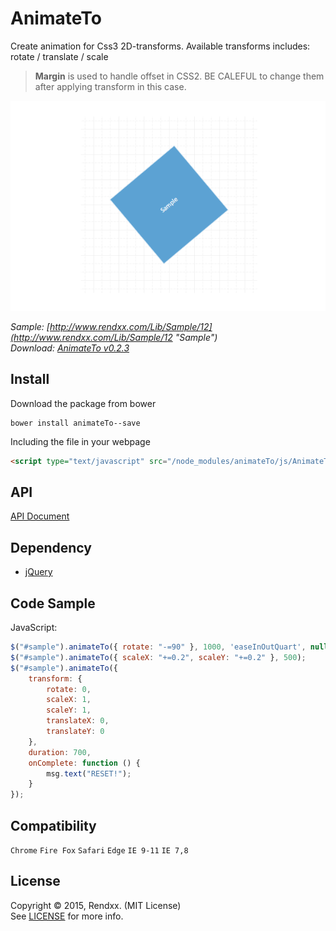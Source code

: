 # AnimateTo
Create animation for Css3 2D-transforms.
Available transforms includes: rotate / translate / scale
   
>**Margin**  is used to handle offset in CSS2. BE CALEFUL to change them after applying transform in this case.

![preview](https://raw.githubusercontent.com/Rendxx/AnimateTo/master/preview.png "Preview")

*Sample: [http://www.rendxx.com/Lib/Sample/12](http://www.rendxx.com/Lib/Sample/12 "Sample")*  
*Download: [AnimateTo v0.2.3](https://github.com/Rendxx/AnimateTo/releases/tag/0.2.3 "Download")*

## Install
Download the package from bower
```
bower install animateTo--save
```

Including the file in your webpage
```HTML
<script type="text/javascript" src="/node_modules/animateTo/js/AnimateTo.js"></script>
```

## API
[API Document](https://github.com/Rendxx/AnimateTo/blob/master/API%20Document.md)

## Dependency
- [jQuery][]

## Code Sample
JavaScript:
```javascript
$("#sample").animateTo({ rotate: "-=90" }, 1000, 'easeInOutQuart', null); 
$("#sample").animateTo({ scaleX: "+=0.2", scaleY: "+=0.2" }, 500);
$("#sample").animateTo({
    transform: {
        rotate: 0,
        scaleX: 1,
        scaleY: 1,
        translateX: 0,
        translateY: 0
    },
    duration: 700,
    onComplete: function () {
        msg.text("RESET!");
    }
});
```

## Compatibility
```Chrome``` ```Fire Fox``` ```Safari``` ```Edge``` ```IE 9-11``` ```IE 7,8```

## License
Copyright &copy; 2015, Rendxx. (MIT License)  
See [LICENSE][] for more info.

[jQuery]: https://jquery.com/ "jQuery Home Page"
[LICENSE]: https://github.com/Rendxx/AnimateTo/blob/master/LICENSE